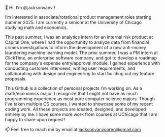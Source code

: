 👋 Hi, I’m @jacksonvanv !

I’m interested in associate/rotational product management roles starting summer 2025. I am currently a senionr at the University of Chicago studying math and economics.

This past summer, I was an analytics intern for an internal risk product at Capital One, where I had the opportunity to analyze data from financial crimes investigations to inform the development of a new anti-money laundering machine learning model. The prior summer, I was a PM intern at ClickTime, an enterprise software company, and got to develop a roadmap for the company's expense entry/approval module. I gained experience with conducting customer interviews, writing user requirements, and collaborating with design and engineering to start building out my feature proposals.

This Github is a collection of personal projects I'm working on. As a math/economics major, I recognize that I might not have as much programming experience as most pure computer science majors. Though I've taken multiple CS courses, I wanted to showcase some of my recent coding work. All these projects are ideated, designed, and developed entirely by me. I have some more work from courses at UChicago that I am happy to share upon request!

📫 Feel free to reach me by email at jacksonvanvooren@gmail.com
